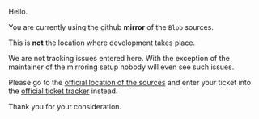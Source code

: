 
Hello.

You are currently using the github __mirror__ of the `Blob` sources.

This is __not__ the location where development takes place.

We are not tracking issues entered here.  With the exception of the
maintainer of the mirroring setup nobody will even see such issues.

Please go to the
[official location of the sources](https://core.tcl.tk/akupries/blob)
and enter your ticket into the
[official ticket tracker](https://core.tcl.tk/akupries/blob/reportlist)
instead.

Thank you for your consideration.
